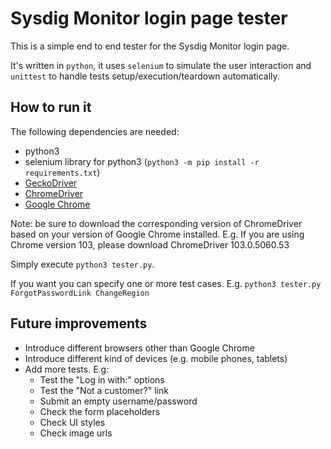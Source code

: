 # Sysdig Monitor login page tester
This is a simple end to end tester for the Sysdig Monitor login page.

It's written in `python`, it uses `selenium` to simulate the user interaction and `unittest` to handle tests setup/execution/teardown automatically.

## How to run it
The following dependencies are needed:
* python3
* selenium library for python3 (`python3 -m pip install -r requirements.txt`)
* [GeckoDriver](https://github.com/mozilla/geckodriver/releases)
* [ChromeDriver](https://chromedriver.chromium.org)
* [Google Chrome](https://www.google.com/intl/it_it/chrome/)

Note: be sure to download the corresponding version of ChromeDriver based on your version of Google Chrome installed. E.g. If you are using Chrome version 103, please download ChromeDriver 103.0.5060.53

Simply execute `python3 tester.py`.

If you want you can specify one or more test cases. E.g. `python3 tester.py ForgotPasswordLink ChangeRegion`

## Future improvements
* Introduce different browsers other than Google Chrome
* Introduce different kind of devices (e.g. mobile phones, tablets)
* Add more tests. E.g:
    - Test the "Log in with:" options
    - Test the "Not a customer?" link
    - Submit an empty username/password
    - Check the form placeholders
    - Check UI styles
    - Check image urls